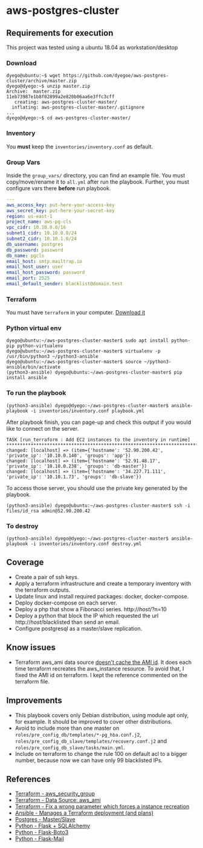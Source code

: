 # aws-postgres-cluster

## Requirements for execution

This project was tested using a ubuntu 18.04 as workstation/desktop

### Download

```text
dyego@ubuntu:~$ wget https://github.com/dyegoe/aws-postgres-cluster/archive/master.zip
dyego@dyego:~$ unzip master.zip
Archive:  master.zip
11eb73987e1b8f02899a2e820b06aa6e3ffc3cff
   creating: aws-postgres-cluster-master/
  inflating: aws-postgres-cluster-master/.gitignore  
...
dyego@dyego:~$ cd aws-postgres-cluster-master/
```

### Inventory

You **must** keep the `inventories/inventory.conf` as default.

### Group Vars

Inside the `group_vars/` directory, you can find an example file. You must copy/move/rename it to `all.yml` after run the playbook. Further, you must configure vars there **before** run playbook.

```yaml
---
aws_access_key: put-here-your-access-key
aws_secret_key: put-here-your-secret-key
region: us-east-1
project_name: aws-pg-cls
vpc_cidr: 10.10.0.0/16
subnet1_cidr: 10.10.0.0/24
subnet2_cidr: 10.10.1.0/24
db_username: postgres
db_password: password
db_name: pgcls
email_host: smtp.mailtrap.io
email_host_user: user
email_host_password: password
email_port: 2525
email_default_sender: blacklist@domain.test
```

### Terraform

You must have `terraform` in your computer. [Download it](https://www.terraform.io/downloads.html)

### Python virtual env

```text
dyego@ubuntu:~/aws-postgres-cluster-master$ sudo apt install python-pip python-virtualenv
dyego@ubuntu:~/aws-postgres-cluster-master$ virtualenv -p /usr/bin/python3 ~/python3-ansible
dyego@ubuntu:~/aws-postgres-cluster-master$ source ~/python3-ansible/bin/activate
(python3-ansible) dyego@ubuntu:~/aws-postgres-cluster-master$ pip install ansible
```

### To run the playbook

```text
(python3-ansible) dyego@dyego:~/aws-postgres-cluster-master$ ansible-playbook -i inventories/inventory.conf playbook.yml
```

After playbook finish, you can page-up and check this output if you would like to connect on the server.

```text
TASK [run_terraform : Add EC2 instances to the inventory in runtime] ***********************************************************************************
changed: [localhost] => (item={'hostname': '52.90.200.42', 'private_ip': '10.10.0.140', 'groups': 'app'})
changed: [localhost] => (item={'hostname': '52.91.48.17', 'private_ip': '10.10.0.238', 'groups': 'db-master'})
changed: [localhost] => (item={'hostname': '34.227.71.111', 'private_ip': '10.10.1.73', 'groups': 'db-slave'})
```

To access those server, you should use the private key generated by the playbook.

```text
(python3-ansible) dyego@ubuntu:~/aws-postgres-cluster-master$ ssh -i files/id_rsa admin@52.90.200.42
```

### To destroy

```text
(python3-ansible) dyego@dyego:~/aws-postgres-cluster-master$ ansible-playbook -i inventories/inventory.conf destroy.yml
```

## Coverage

- Create a pair of ssh keys.
- Apply a terraform infrastructure and create a temporary inventory with the terraform outputs.
- Update linux and install required packages: docker, docker-compose.
- Deploy docker-compose on each server.
- Deploy a php that show a Fibonacci series. http://_host_/?n=10
- Deploy a python that block the IP which requested the url http://_host_/blacklisted than send an email.
- Configure postgresql as a master/slave replication.

## Know issues

- Terraform aws_ami data source [doesn't cache the AMI id](https://github.com/hashicorp/terraform/issues/13749). It does each time terraform recreates the aws_instance resource. To avoid that, I fixed the AMI id on terraform. I kept the reference commented on the terraform file.

## Improvements

- This playbook covers only Debian distribution, using module apt only, for example. It should be improved to cover other distributions.
- Avoid to include more than one master on `roles/pre_config_db/templates/*-pg_hba.conf.j2`, `roles/pre_config_db_slave/templates/recovery.conf.j2` and `roles/pre_config_db_slave/tasks/main.yml`.
- Include on terraform to change the rule 100 on default acl to a bigger number, because now we can have only 99 blacklisted IPs.

## References

- [Terraform - aws_security_group](https://www.terraform.io/docs/providers/aws/r/security_group.html)
- [Terraform - Data Source: aws_ami](https://www.terraform.io/docs/providers/aws/d/ami.html)
- [Terraform - Fix a wrong parameter which forces a instance recreation](https://github.com/hashicorp/terraform/issues/13749)
- [Ansible - Manages a Terraform deployment (and plans)](https://docs.ansible.com/ansible/devel/modules/terraform_module.html)
- [Postgres - Master/Slave](https://blog.raveland.org/post/postgresql_sr/)
- [Python - Flask + SQLAlchemy](http://blog.sahildiwan.com/posts/flask-and-postgresql-app-deployed-on-heroku/)
- [Python - Flask-Boto3](https://github.com/Ketouem/flask-boto3)
- [Python - Flask-Mail](https://pythonhosted.org/Flask-Mail/)